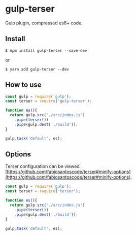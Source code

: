 # gulp-terser

Gulp plugin, compressed es6+ code.

## Install
```
$ npm install gulp-terser --save-dev
```
or
```
$ yarn add gulp-terser --dev
```

## How to use
```javascript
const gulp = require('gulp');
const terser = require('gulp-terser');

function es(){
  return gulp.src('./src/index.js')
    .pipe(terser())
    .pipe(gulp.dest('./build'));
}

gulp.task('default', es);
```

## Options
Terser configuration can be viewed [https://github.com/fabiosantoscode/terser#minify-options](https://github.com/fabiosantoscode/terser#minify-options).
```javascript
const gulp = require('gulp');
const terser = require('terser');

function es(){
  return gulp.src('./src/index.js')
    .pipe(terser())
    .pipe(gulp.dest('./build'));
}

gulp.task('default', es);
```